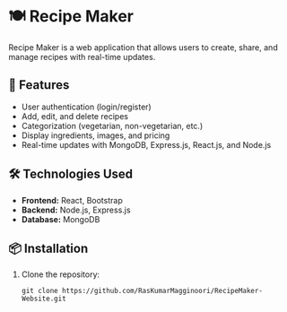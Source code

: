 # 🍽️ Recipe Maker

Recipe Maker is a web application that allows users to create, share, and manage recipes with real-time updates.

## 🚀 Features
- User authentication (login/register)
- Add, edit, and delete recipes
- Categorization (vegetarian, non-vegetarian, etc.)
- Display ingredients, images, and pricing
- Real-time updates with MongoDB, Express.js, React.js, and Node.js

## 🛠️ Technologies Used
- **Frontend:** React, Bootstrap
- **Backend:** Node.js, Express.js
- **Database:** MongoDB

## 📦 Installation
1. Clone the repository:
   ```
   git clone https://github.com/RasKumarMagginoori/RecipeMaker-Website.git

